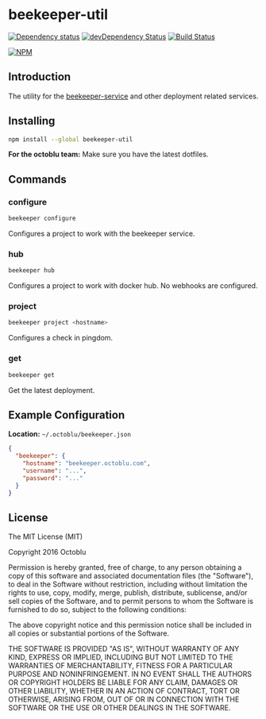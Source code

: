 # beekeeper-util

[![Dependency status](http://img.shields.io/david/octoblu/beekeeper-util.svg?style=flat)](https://david-dm.org/octoblu/beekeeper-util)
[![devDependency Status](http://img.shields.io/david/dev/octoblu/beekeeper-util.svg?style=flat)](https://david-dm.org/octoblu/beekeeper-util)
[![Build Status](http://img.shields.io/travis/octoblu/beekeeper-util.svg?style=flat)](https://travis-ci.org/octoblu/beekeeper-util)

[![NPM](https://nodei.co/npm/beekeeper-util.svg?style=flat)](https://npmjs.org/package/beekeeper-util)

## Introduction

The utility for the [beekeeper-service](https://github.com/octoblu/beekeeper-service) and other deployment related services.

## Installing

```bash
npm install --global beekeeper-util
```

**For the octoblu team:** Make sure you have the latest dotfiles.

## Commands

### configure

```bash
beekeeper configure
```

Configures a project to work with the beekeeper service.


### hub

```bash
beekeeper hub
```

Configures a project to work with docker hub. No webhooks are configured.

### project

```bash
beekeeper project <hostname>
```

Configures a check in pingdom.

### get

```bash
beekeeper get
```

Get the latest deployment.

## Example Configuration

**Location:** `~/.octoblu/beekeeper.json`

```json
{
  "beekeeper": {
    "hostname": "beekeeper.octoblu.com",
    "username": "...",
    "password": "..."
  }
}
```

## License

The MIT License (MIT)

Copyright 2016 Octoblu

Permission is hereby granted, free of charge, to any person obtaining a copy
of this software and associated documentation files (the "Software"), to deal
in the Software without restriction, including without limitation the rights
to use, copy, modify, merge, publish, distribute, sublicense, and/or sell
copies of the Software, and to permit persons to whom the Software is
furnished to do so, subject to the following conditions:

The above copyright notice and this permission notice shall be included in all
copies or substantial portions of the Software.

THE SOFTWARE IS PROVIDED "AS IS", WITHOUT WARRANTY OF ANY KIND, EXPRESS OR
IMPLIED, INCLUDING BUT NOT LIMITED TO THE WARRANTIES OF MERCHANTABILITY,
FITNESS FOR A PARTICULAR PURPOSE AND NONINFRINGEMENT. IN NO EVENT SHALL THE
AUTHORS OR COPYRIGHT HOLDERS BE LIABLE FOR ANY CLAIM, DAMAGES OR OTHER
LIABILITY, WHETHER IN AN ACTION OF CONTRACT, TORT OR OTHERWISE, ARISING FROM,
OUT OF OR IN CONNECTION WITH THE SOFTWARE OR THE USE OR OTHER DEALINGS IN THE
SOFTWARE.
